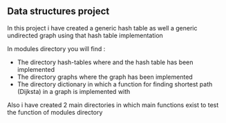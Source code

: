 ## Data structures project

In this project i have created a generic hash table as well a generic undirected graph using that hash table implementation

In modules directory you will find : 
  - The directory hash-tables where and the hash table has been implemented
  - The directory graphs where the graph has been implemented
  - The directory dictionary in which a function for finding shortest path (Dijksta) in a graph is implemented with
  
  Also i have created 2 main directories in which main functions exist to test the function of modules directory
  
